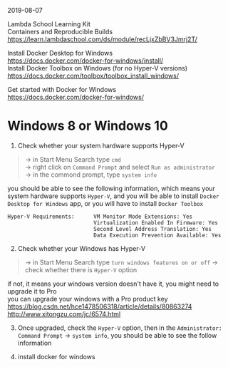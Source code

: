 2019-08-07  

Lambda School Learning Kit  
Containers and Reproducible Builds  
https://learn.lambdaschool.com/ds/module/recLjxZbBV3Jmrj2T/  

Install Docker Desktop for Windows  
https://docs.docker.com/docker-for-windows/install/  
Install Docker Toolbox on Windows (for no Hyper-V versions)  
https://docs.docker.com/toolbox/toolbox_install_windows/  

Get started with Docker for Windows  
https://docs.docker.com/docker-for-windows/  

# Windows 8 or Windows 10

1. Check whether your system hardware supports Hyper-V

> -> in Start Menu Search type `cmd`  
> -> right click on `Command Prompt` and select `Run as administrator`  
> -> in the commond prompt, type `system info`

you should be able to see the following information, 
which means your system hardware supports `Hyper-V`,
and you will be able to install `Docker Desktop for Windows` app,
or you will have to install `Docker Toolbox`

```
Hyper-V Requirements:      VM Monitor Mode Extensions: Yes
                           Virtualization Enabled In Firmware: Yes
                           Second Level Address Translation: Yes
                           Data Execution Prevention Available: Yes
```

2. Check whether your Windows has Hyper-V

> -> in Start Menu Search type `turn windows features on or off`
> -> check whether there is `Hyper-V` option

if not, it means your windows version doesn't have it, you might need to upgrade it to Pro  
you can upgrade your windows with a Pro product key  
https://blog.csdn.net/hce1478506318/article/details/80863274  
http://www.xitongzu.com/jc/6574.html  

3. Once upgraded, check the `Hyper-V` option, 
then in the `Administrator: Command Prompt` -> `system info`, 
you should be able to see the follow information

4. install docker for windows


